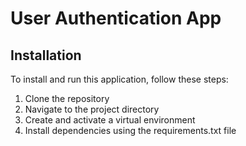 # User Authentication App

## Installation

To install and run this application, follow these steps:

1. Clone the repository
2. Navigate to the project directory
3. Create and activate a virtual environment
4. Install dependencies using the requirements.txt file